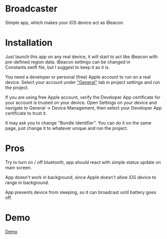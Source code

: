 # Broadcaster
Simple app, which makes your iOS device act as iBeacon.

# Installation
Just launch this app on any real device, it will start to act like iBeacon with pre-defined region data. 
iBeacon settings can be changed in Constants.swift file, but I suggest to keep it as it is.

You need a developer or personal (free) Apple account to run on a real device. 
Select your account under ["General"](http://take.ms/BKe1N) tab in project settings and run the project.

If you are using free Apple account, verify the Developer App certificate for your account is trusted on your device. Open Settings on your device and navigate to General -> Device Management, then select your Developer App certificate to trust it.

It may ask you to change "Bundle Identifier". You can do it on the same page, just change it to whatever unique and run the project.

# Pros
Try to turn on / off bluetooth, app should react with simple status update on main screen.

App doesn't work in background, since Apple doesn't allow iOS device to range in background.

App prevents device from sleeping, so it can broadcast until battery goes off.

# Demo
[Demo](https://drive.google.com/open?id=1VzQyCeQq1es76EXSs8fwOMw89fb_0aG2)
